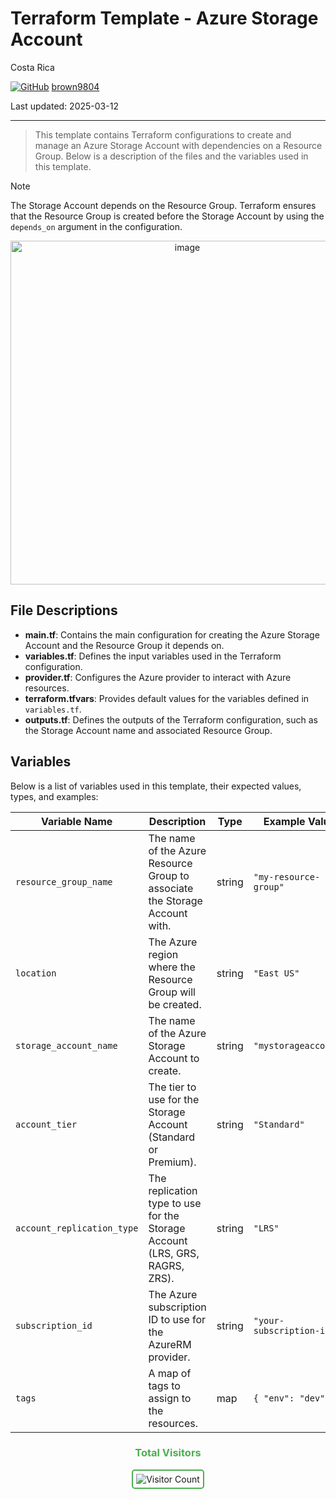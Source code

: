 # Terraform Template - Azure Storage Account

Costa Rica

[![GitHub](https://img.shields.io/badge/--181717?logo=github&logoColor=ffffff)](https://github.com/)
[brown9804](https://github.com/brown9804)

Last updated: 2025-03-12

----------

> This template contains Terraform configurations to create and manage an Azure Storage Account with dependencies on a Resource Group. Below is a description of the files and the variables used in this template.

> [!NOTE]
> The Storage Account depends on the Resource Group. Terraform ensures that the Resource Group is created before the Storage Account by using the `depends_on` argument in the configuration.

<p align="center">
    <img width="550" alt="image" src="https://github.com/user-attachments/assets/eeb4c2b6-3d77-41fe-8df5-91e56bbcd8f3">
</p>

## File Descriptions

- **main.tf**: Contains the main configuration for creating the Azure Storage Account and the Resource Group it depends on.
- **variables.tf**: Defines the input variables used in the Terraform configuration.
- **provider.tf**: Configures the Azure provider to interact with Azure resources.
- **terraform.tfvars**: Provides default values for the variables defined in `variables.tf`.
- **outputs.tf**: Defines the outputs of the Terraform configuration, such as the Storage Account name and associated Resource Group.

## Variables

Below is a list of variables used in this template, their expected values, types, and examples:

| Variable Name             | Description                                      | Type   | Example Value         |
|---------------------------|--------------------------------------------------|--------|-----------------------|
| `resource_group_name`     | The name of the Azure Resource Group to associate the Storage Account with. | string | `"my-resource-group"` |
| `location`                | The Azure region where the Resource Group will be created. | string | `"East US"`           |
| `storage_account_name`    | The name of the Azure Storage Account to create. | string | `"mystorageaccount"`  |
| `account_tier`            | The tier to use for the Storage Account (Standard or Premium). | string | `"Standard"`          |
| `account_replication_type`| The replication type to use for the Storage Account (LRS, GRS, RAGRS, ZRS). | string | `"LRS"`               |
| `subscription_id`         | The Azure subscription ID to use for the AzureRM provider. | string | `"your-subscription-id"` |
| `tags`                    | A map of tags to assign to the resources.        | map    | `{ "env": "dev" }`    |

<div align="center">
  <h3 style="color: #4CAF50;">Total Visitors</h3>
  <img src="https://profile-counter.glitch.me/brown9804/count.svg" alt="Visitor Count" style="border: 2px solid #4CAF50; border-radius: 5px; padding: 5px;"/>
</div>
